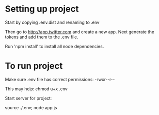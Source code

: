 Setting up project
==================

Start by copying .env.dist and renaming to .env

Then go to http://app.twitter.com and create a new app.
Next generate the tokens and add them to the .env file.

Run 'npm install' to install all node dependencies.


To run project
==============

Make sure .env file has correct permissions: -rwxr--r--

This may help: chmod u+x .env

Start server for project:

source ./.env; node app.js